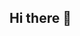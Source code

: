 ## Hi there 👋

<!--
**liviacsalmazo3a/liviacsalmazo3a** is a ✨ _special_ ✨ repository because its `README.md` (this file) appears on your GitHub profile.

Here are some ideas to get you started:

-Meu nome é Lívia Salmazo

Estou estudando na Alura
Estou me desenvolvendo na linguagem JavaScript
Utilizo esse espaço para minha organização e compartilhamento dos meu projetos desenvolvidos
Você pode entrar em contato comigo 📫
00001109263090sp@al.educacao.sp.gov.br

@liviacsalmazo


